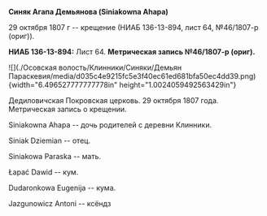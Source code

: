 **Синяк Агапа Демьянова (Siniakowna Ahapa)**

29 октября 1807 г -- крещение (НИАБ 136-13-894, лист 64, №46/1807-р
(ориг)).

**НИАБ 136-13-894:** Лист 64. **Метрическая запись №46/1807-р (ориг).**

![](./Осовская волость/Клинники/Синяки/Демьян Параскевия/media/d035c4e9215fc5e3f40ec61ed681bfa50ec4dd39.png){width="6.496527777777778in"
height="1.0024059492563429in"}

Дедиловичская Покровская церковь. 29 октября 1807 года. Метрическая
запись о крещении.

Siniakowna Ahapa -- дочь родителей с деревни Клинники.

Siniak Dziemian -- отец.

Siniakowa Paraska -- мать.

Łapać Dawid -- кум.

Dudaronkowa Eugenija -- кума.

Jazgunowicz Antoni -- ксёндз
